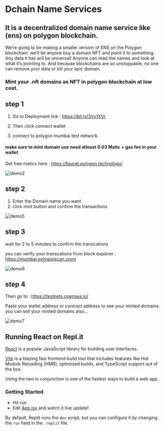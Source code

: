 # Dchain Name Services
## It is a decentralized domain name service like (ens) on polygon blockchain.


We’re going to be making a smaller version of ENS on the Polygon blockchain: we’ll let anyone buy a domain NFT and point it to something. Any data it has will be universal! Anyone can read the names and look at what it’s pointing to. And because blockchains are so unstoppable, no one can remove your data or kill your epic domain.

### Mint your .nft domains as NFT in polygon blockchain at low cost.

## step 1
 
1) Go to Deployment link : https://bit.ly/3Vv1XVr 
 
2) Then click connect wallet

3) connect to polygon mumbai test network.

 #### make sure to mint domain use need atleast 0.03 Matic + gas fee in your wallet 
 Get free matics here : https://faucet.polygon.technology/



![demo2](https://user-images.githubusercontent.com/89966630/203988272-ae4353d9-0909-45c4-ae72-f55d5ee55e1d.PNG)

## step 2
1) Enter the Domain name you want
2) click mint button and confirm the transactions

![demo5](https://user-images.githubusercontent.com/89966630/203989326-fe0747db-688d-452b-aca4-b2908d06391d.PNG)

## step 3
wait for 2 to 5 minutes to confirm the transcations 

you can verify your transcations from block explorer : https://mumbai.polygonscan.com/




![demo6](https://user-images.githubusercontent.com/89966630/203989340-1af1acde-1aa1-41ab-b25f-b63d991eddc2.PNG)

## step 4

Then go to : https://testnets.opensea.io/

Paste your wallet address or contract address to see your minted domains.
you can sell your minted domains also...

![demo7](https://user-images.githubusercontent.com/89966630/203993463-dd0ed3a8-ccf9-4fb1-94bb-023134b2c83e.PNG)



## Running React on Repl.it

[React](https://reactjs.org/) is a popular JavaScript library for building user interfaces.

[Vite](https://vitejs.dev/) is a blazing fast frontend build tool that includes features like Hot Module Reloading (HMR), optimized builds, and TypeScript support out of the box.

Using the two in conjunction is one of the fastest ways to build a web app.

### Getting Started
- Hit run
- Edit [App.jsx](#src/App.jsx) and watch it live update!

By default, Replit runs the `dev` script, but you can configure it by changing the `run` field in the `.replit` file.
